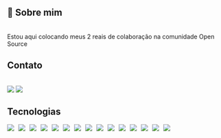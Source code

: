  ## 🚀 **Sobre mim**
 </br> Estou aqui colocando meus 2 reais de colaboração na comunidade Open Source
 
## Contato 
</br> <a href = "https://medium.com/@libanio.dev" target="_blank"> <img src="https://img.shields.io/badge/Medium-12100E?style=for-the-badge&logo=medium&logoColor=white"></a>
<a href = "https://www.linkedin.com/in/francisco-libanio-nascimento/" target = "_blank"><img src = "https://img.shields.io/badge/LinkedIn-0077B5?style=for-the-badge&logo=linkedin&logoColor=white"></a>

 ## Tecnologias
<div style="display: flex; flex-wrap: wrap; gap: 10px;">
<img src = "https://img.shields.io/badge/Python-FFD43B?style=for-the-badge&logo=python&logoColor=blue">
<img src = "https://img.shields.io/badge/Pandas-2C2D72?style=for-the-badge&logo=pandas&logoColor=white">
<img src = "https://img.shields.io/badge/MySQL-005C84?style=for-the-badge&logo=mysql&logoColor=white">
<img src = "https://img.shields.io/badge/Sqlite-003B57?style=for-the-badge&logo=sqlite&logoColor=white">
<img src = "https://img.shields.io/badge/Django-092E20?style=for-the-badge&logo=django&logoColor=green">
<img src = "https://img.shields.io/badge/fastapi-109989?style=for-the-badge&logo=FASTAPI&logoColor=white">
<img src = "https://img.shields.io/badge/Flask-000000?style=for-the-badge&logo=flask&logoColor=white">
<img src = "https://img.shields.io/badge/Jupyter-F37626.svg?&style=for-the-badge&logo=Jupyter&logoColor=white">
<img src = "https://img.shields.io/badge/Laragon-0E83CD?style=for-the-badge&logo=Laragon&logoColor=white">
<img src = "https://img.shields.io/badge/PHP-777BB4?style=for-the-badge&logo=php&logoColor=white">
<img src = "https://img.shields.io/badge/JavaScript-323330?style=for-the-badge&logo=javascript&logoColor=F7DF1E">
<img src = "https://img.shields.io/badge/Bootstrap-563D7C?style=for-the-badge&logo=bootstrap&logoColor=white">
<img src = "https://img.shields.io/badge/Tailwind_CSS-38B2AC?style=for-the-badge&logo=tailwind-css&logoColor=white">
<img src = "https://img.shields.io/badge/Figma-F24E1E?style=for-the-badge&logo=figma&logoColor=white">
<img src = "https://img.shields.io/badge/Wordpress-21759B?style=for-the-badge&logo=wordpress&logoColor=white">
</div>
  
